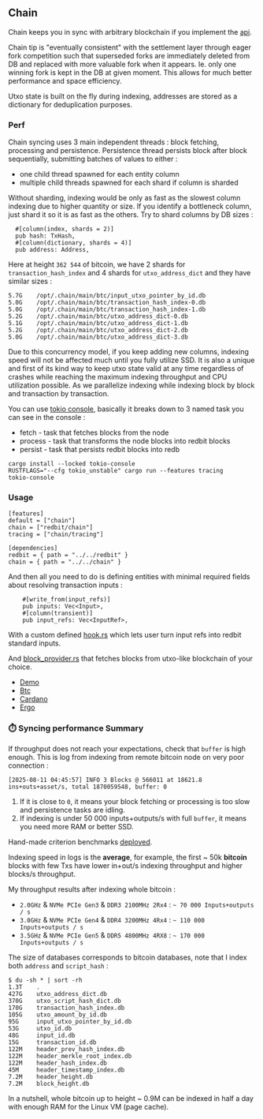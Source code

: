 ## Chain

Chain keeps you in sync with arbitrary blockchain if you implement the [api](src/api.rs).

Chain tip is "eventually consistent" with the settlement layer through eager fork competition such that 
superseded forks are immediately deleted from DB and replaced with more valuable fork when it appears.
Ie. only one winning fork is kept in the DB at given moment. This allows for much better performance and space efficiency.

Utxo state is built on the fly during indexing, addresses are stored as a dictionary for deduplication purposes.

### Perf 

Chain syncing uses 3 main independent threads : block fetching, processing and persistence. 
Persistence thread persists block after block sequentially, submitting batches of values to either : 
 - one child thread spawned for each entity column
 - multiple child threads spawned for each shard if column is sharded

Without sharding, indexing would be only as fast as the slowest column indexing due to higher quantity or size.
If you identify a bottleneck column, just shard it so it is as fast as the others. Try to shard columns by DB sizes :
```
  #[column(index, shards = 2)]
  pub hash: TxHash,
  #[column(dictionary, shards = 4)]
  pub address: Address,
```
Here at height `362 544` of bitcoin, we have 2 shards for `transaction_hash_index` and 4 shards for `utxo_address_dict` and they have similar sizes :
```
5.7G    /opt/.chain/main/btc/input_utxo_pointer_by_id.db
5.0G    /opt/.chain/main/btc/transaction_hash_index-0.db
5.0G    /opt/.chain/main/btc/transaction_hash_index-1.db
5.2G    /opt/.chain/main/btc/utxo_address_dict-0.db
5.1G    /opt/.chain/main/btc/utxo_address_dict-1.db
5.2G    /opt/.chain/main/btc/utxo_address_dict-2.db
5.0G    /opt/.chain/main/btc/utxo_address_dict-3.db
```

Due to this concurrency model, if you keep adding new columns, indexing speed will not be affected much until you fully utilize SSD.
It is also a unique and first of its kind way to keep utxo state valid at any time regardless of crashes while reaching the maximum
indexing throughput and CPU utilization possible. As we parallelize indexing while indexing block by block and transaction by transaction.

You can use [tokio console](https://github.com/tokio-rs/console), basically it breaks down to 3 named task you can see in the console :
- fetch - task that fetches blocks from the node
- process - task that transforms the node blocks into redbit blocks
- persist - task that persists redbit blocks into redb

``` 
cargo install --locked tokio-console
RUSTFLAGS="--cfg tokio_unstable" cargo run --features tracing
tokio-console
```

### Usage

```
[features]
default = ["chain"]
chain = ["redbit/chain"]
tracing = ["chain/tracing"]

[dependencies]
redbit = { path = "../../redbit" }
chain = { path = "../../chain" }
```

And then all you need to do is defining entities with minimal required fields about resolving transaction inputs : 
```
    #[write_from(input_refs)]
    pub inputs: Vec<Input>,
    #[column(transient)]
    pub input_refs: Vec<InputRef>,
```
With a custom defined [hook.rs](../chains/demo/src/hook.rs) which lets user turn input refs into redbit standard inputs.

And [block_provider.rs](../chains/demo/src/block_provider.rs) that fetches blocks from utxo-like blockchain of your choice.

- [Demo](../chains/btc)
- [Btc](../chains/btc)
- [Cardano](../chains/cardano)
- [Ergo](../chains/ergo)

### ⏱️ Syncing performance Summary

If throughput does not reach your expectations, check that `buffer` is high enough. This is log from indexing from remote bitcoin node on very poor connection :
```
[2025-08-11 04:45:57] INFO 3 Blocks @ 566011 at 18621.8 ins+outs+asset/s, total 1870059548, buffer: 0
```

1. If it is close to `0`, it means your block fetching or processing is too slow and persistence tasks are idling.
2. If indexing is under 50 000 inputs+outputs/s with full `buffer`, it means you need more RAM or better SSD.

Hand-made criterion benchmarks [deployed](https://pragmaxim-com.github.io/redbit/report/index.html).

Indexing speed in logs is the **average**, for example, the first ~ 50k **bitcoin** blocks with few Txs have lower in+out/s indexing throughput
and higher blocks/s throughput.

My throughput results after indexing whole bitcoin :

- `2.0GHz` & `NVMe PCIe Gen3` & `DDR3 2100MHz 2Rx4` : `~ 70 000 Inputs+outputs / s`
- `3.0GHz` & `NVMe PCIe Gen4` & `DDR4 3200MHz 4Rx4` : `~ 110 000 Inputs+outputs / s`
- `3.5GHz` & `NVMe PCIe Gen5` & `DDR5 4800MHz 4RX8` : `~ 170 000 Inputs+outputs / s`


The size of databases corresponds to bitcoin databases, note that I index both `address` and `script_hash` :
```
$ du -sh * | sort -rh
1.3T    .
427G	utxo_address_dict.db
370G	utxo_script_hash_dict.db
170G	transaction_hash_index.db
105G	utxo_amount_by_id.db
95G	    input_utxo_pointer_by_id.db
53G	    utxo_id.db
48G	    input_id.db
15G	    transaction_id.db
122M	header_prev_hash_index.db
122M	header_merkle_root_index.db
122M	header_hash_index.db
45M	    header_timestamp_index.db
7.2M	header_height.db
7.2M	block_height.db
```

In a nutshell, whole bitcoin up to height ~ 0.9M can be indexed in half a day with enough RAM for the Linux VM (page cache).